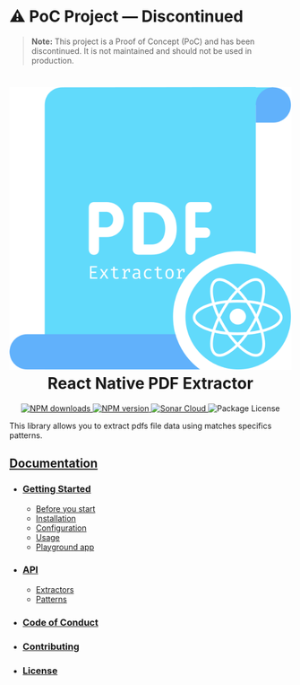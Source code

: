 # ⚠️ PoC Project — Discontinued

> **Note:** This project is a Proof of Concept (PoC) and has been discontinued. It is not maintained and should not be used in production.

<h1 align="center">
    <h1 align="center">
        <img src="./website/static/img/react-native-pdf-extractor.svg" alt="React Native PDF Extractor Logo" /><br />
        React Native PDF Extractor
    </h1>
</h1>

<p align="center">
    <a href="https://www.npmjs.com/package/react-native-pdf-extractor">
        <img src="https://img.shields.io/npm/dw/react-native-pdf-extractor.svg?style=flat-square" alt="NPM downloads" />
    </a>
    <a href="https://www.npmjs.com/package/react-native-pdf-extractor">
        <img src="https://img.shields.io/npm/v/react-native-pdf-extractor?style=flat-square" alt="NPM version" />
    </a>
    <a href="https://1fabiopereira.github.io/react-native-pdf-extractor/docs/license">
    <a href="https://sonarcloud.io/project/overview?id=code-leak_react-native-pdf-extractor">
        <img src="https://sonarcloud.io/api/project_badges/measure?project=code-leak_react-native-pdf-extractor&metric=alert_status" alt="Sonar Cloud" />
    </a>
        <img src="https://img.shields.io/github/license/1fabiopereira/react-native-pdf-extractor?style=flat-square" alt="Package License" />
    </a>
</p>

This library allows you to extract pdfs file data using matches specifics patterns.

## [Documentation](https://1fabiopereira.github.io/react-native-pdf-extractor/)

- ### [Getting Started](https://1fabiopereira.github.io/react-native-pdf-extractor/docs/before-you-start)
  - [Before you start](https://1fabiopereira.github.io/react-native-pdf-extractor/docs/before-you-start)
  - [Installation](https://1fabiopereira.github.io/react-native-pdf-extractor/docs/getting-started/installation)
  - [Configuration](https://1fabiopereira.github.io/react-native-pdf-extractor/docs/getting-started/configuration)
  - [Usage](https://1fabiopereira.github.io/react-native-pdf-extractor/docs/getting-started/usage)
  - [Playground app](https://1fabiopereira.github.io/react-native-pdf-extractor/docs/getting-started/playground)
- ### [API](https://1fabiopereira.github.io/react-native-pdf-extractor/docs/api)

  - [Extractors](https://1fabiopereira.github.io/react-native-pdf-extractor/docs/api/extractors)
  - [Patterns](https://1fabiopereira.github.io/react-native-pdf-extractor/docs/api/patterns)

- ### [Code of Conduct](https://1fabiopereira.github.io/react-native-pdf-extractor/docs/code-of-conduct)
- ### [Contributing](https://1fabiopereira.github.io/react-native-pdf-extractor/docs/contributing)
- ### [License](https://1fabiopereira.github.io/react-native-pdf-extractor/docs/license)
